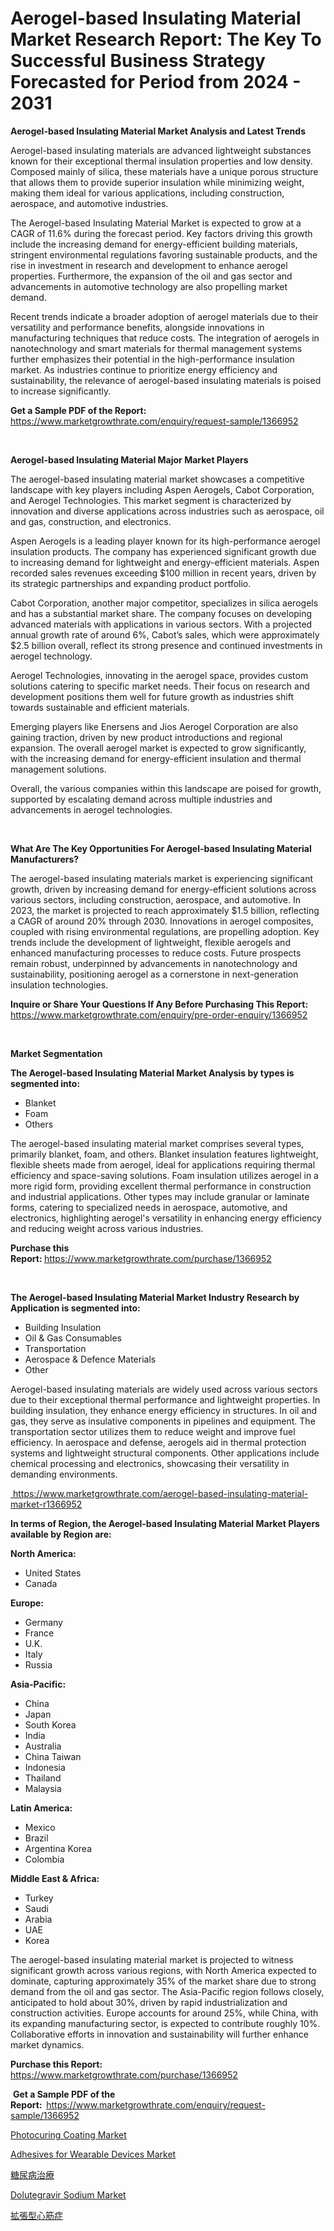 <p><h1>Aerogel-based Insulating Material Market Research Report: The Key To Successful Business Strategy Forecasted for Period from 2024 - 2031</h1></p><p><strong>Aerogel-based Insulating Material Market Analysis and Latest Trends</strong></p>
<p><p>Aerogel-based insulating materials are advanced lightweight substances known for their exceptional thermal insulation properties and low density. Composed mainly of silica, these materials have a unique porous structure that allows them to provide superior insulation while minimizing weight, making them ideal for various applications, including construction, aerospace, and automotive industries. </p><p>The Aerogel-based Insulating Material Market is expected to grow at a CAGR of 11.6% during the forecast period. Key factors driving this growth include the increasing demand for energy-efficient building materials, stringent environmental regulations favoring sustainable products, and the rise in investment in research and development to enhance aerogel properties. Furthermore, the expansion of the oil and gas sector and advancements in automotive technology are also propelling market demand.</p><p>Recent trends indicate a broader adoption of aerogel materials due to their versatility and performance benefits, alongside innovations in manufacturing techniques that reduce costs. The integration of aerogels in nanotechnology and smart materials for thermal management systems further emphasizes their potential in the high-performance insulation market. As industries continue to prioritize energy efficiency and sustainability, the relevance of aerogel-based insulating materials is poised to increase significantly.</p></p>
<p><strong>Get a Sample PDF of the Report:&nbsp;</strong> <a href="https://www.marketgrowthrate.com/enquiry/request-sample/1366952">https://www.marketgrowthrate.com/enquiry/request-sample/1366952</a></p>
<p>&nbsp;</p>
<p><strong>Aerogel-based Insulating Material Major Market Players</strong></p>
<p><p>The aerogel-based insulating material market showcases a competitive landscape with key players including Aspen Aerogels, Cabot Corporation, and Aerogel Technologies. This market segment is characterized by innovation and diverse applications across industries such as aerospace, oil and gas, construction, and electronics.</p><p>Aspen Aerogels is a leading player known for its high-performance aerogel insulation products. The company has experienced significant growth due to increasing demand for lightweight and energy-efficient materials. Aspen recorded sales revenues exceeding $100 million in recent years, driven by its strategic partnerships and expanding product portfolio.</p><p>Cabot Corporation, another major competitor, specializes in silica aerogels and has a substantial market share. The company focuses on developing advanced materials with applications in various sectors. With a projected annual growth rate of around 6%, Cabot’s sales, which were approximately $2.5 billion overall, reflect its strong presence and continued investments in aerogel technology.</p><p>Aerogel Technologies, innovating in the aerogel space, provides custom solutions catering to specific market needs. Their focus on research and development positions them well for future growth as industries shift towards sustainable and efficient materials.</p><p>Emerging players like Enersens and Jios Aerogel Corporation are also gaining traction, driven by new product introductions and regional expansion. The overall aerogel market is expected to grow significantly, with the increasing demand for energy-efficient insulation and thermal management solutions. </p><p>Overall, the various companies within this landscape are poised for growth, supported by escalating demand across multiple industries and advancements in aerogel technologies.</p></p>
<p>&nbsp;</p>
<p><strong>What Are The Key Opportunities For Aerogel-based Insulating Material Manufacturers?</strong></p>
<p><p>The aerogel-based insulating materials market is experiencing significant growth, driven by increasing demand for energy-efficient solutions across various sectors, including construction, aerospace, and automotive. In 2023, the market is projected to reach approximately $1.5 billion, reflecting a CAGR of around 20% through 2030. Innovations in aerogel composites, coupled with rising environmental regulations, are propelling adoption. Key trends include the development of lightweight, flexible aerogels and enhanced manufacturing processes to reduce costs. Future prospects remain robust, underpinned by advancements in nanotechnology and sustainability, positioning aerogel as a cornerstone in next-generation insulation technologies.</p></p>
<p><strong>Inquire or Share Your Questions If Any Before Purchasing This Report:</strong> <a href="https://www.marketgrowthrate.com/enquiry/pre-order-enquiry/1366952">https://www.marketgrowthrate.com/enquiry/pre-order-enquiry/1366952</a></p>
<p>&nbsp;</p>
<p><strong>Market Segmentation</strong></p>
<p><strong>The Aerogel-based Insulating Material Market Analysis by types is segmented into:</strong></p>
<p><ul><li>Blanket</li><li>Foam</li><li>Others</li></ul></p>
<p><p>The aerogel-based insulating material market comprises several types, primarily blanket, foam, and others. Blanket insulation features lightweight, flexible sheets made from aerogel, ideal for applications requiring thermal efficiency and space-saving solutions. Foam insulation utilizes aerogel in a more rigid form, providing excellent thermal performance in construction and industrial applications. Other types may include granular or laminate forms, catering to specialized needs in aerospace, automotive, and electronics, highlighting aerogel's versatility in enhancing energy efficiency and reducing weight across various industries.</p></p>
<p><strong>Purchase this Report:&nbsp;</strong><a href="https://www.marketgrowthrate.com/purchase/1366952">https://www.marketgrowthrate.com/purchase/1366952</a></p>
<p>&nbsp;</p>
<p><strong>The Aerogel-based Insulating Material Market Industry Research by Application is segmented into:</strong></p>
<p><ul><li>Building Insulation</li><li>Oil & Gas Consumables</li><li>Transportation</li><li>Aerospace & Defence Materials</li><li>Other</li></ul></p>
<p><p>Aerogel-based insulating materials are widely used across various sectors due to their exceptional thermal performance and lightweight properties. In building insulation, they enhance energy efficiency in structures. In oil and gas, they serve as insulative components in pipelines and equipment. The transportation sector utilizes them to reduce weight and improve fuel efficiency. In aerospace and defense, aerogels aid in thermal protection systems and lightweight structural components. Other applications include chemical processing and electronics, showcasing their versatility in demanding environments.</p></p>
<p><a href="https://www.marketgrowthrate.com/aerogel-based-insulating-material-market-r1366952">&nbsp;https://www.marketgrowthrate.com/aerogel-based-insulating-material-market-r1366952</a></p>
<p><strong>In terms of Region, the Aerogel-based Insulating Material Market Players available by Region are:</strong></p>
<p>
    <p> <strong> North America: </strong>
        <ul>
            <li>United States</li>
            <li>Canada</li>
        </ul>
        </p> 
    <p> <strong> Europe: </strong>
        <ul>
            <li>Germany</li>
            <li>France</li>
            <li>U.K.</li>
            <li>Italy</li>
            <li>Russia</li>
        </ul>
        </p> 
    <p> <strong> Asia-Pacific: </strong>
        <ul>
            <li>China</li>
            <li>Japan</li>
            <li>South Korea</li>
            <li>India</li>
            <li>Australia</li>
            <li>China Taiwan</li>
            <li>Indonesia</li>
            <li>Thailand</li>
            <li>Malaysia</li>
        </ul>
        </p> 
    <p> <strong> Latin America: </strong>
        <ul>
            <li>Mexico</li>
            <li>Brazil</li>
            <li>Argentina Korea</li>
            <li>Colombia</li>
        </ul>
        </p> 
    <p> <strong> Middle East & Africa: </strong>
        <ul>
            <li>Turkey</li>
            <li>Saudi</li>
            <li>Arabia</li>
            <li>UAE</li>
            <li>Korea</li>
        </ul>
    </p>
    </p>
<p><p>The aerogel-based insulating material market is projected to witness significant growth across various regions, with North America expected to dominate, capturing approximately 35% of the market share due to strong demand from the oil and gas sector. The Asia-Pacific region follows closely, anticipated to hold about 30%, driven by rapid industrialization and construction activities. Europe accounts for around 25%, while China, with its expanding manufacturing sector, is expected to contribute roughly 10%. Collaborative efforts in innovation and sustainability will further enhance market dynamics.</p></p>
<p><strong>Purchase this Report: </strong><a href="https://www.marketgrowthrate.com/purchase/1366952">https://www.marketgrowthrate.com/purchase/1366952</a></p>
<p>&nbsp;<strong>Get a Sample PDF of the Report:&nbsp;&nbsp;</strong><a href="https://www.marketgrowthrate.com/enquiry/request-sample/1366952">https://www.marketgrowthrate.com/enquiry/request-sample/1366952</a></p>
<p><strong></strong></p>
<p><p><a href="https://issuu.com/reportprime-2/docs/photocuring-coating-market-size-203_18e00cd2a32065">Photocuring Coating Market</a></p><p><a href="https://github.com/jordond5lezama/Market-Research-Report-List-1/blob/main/adhesives-for-wearable-devices-market.md">Adhesives for Wearable Devices Market</a></p><p><a href="https://medium.com/@alamin54h/%E7%B3%96%E5%B0%BF%E7%97%85%E6%B2%BB%E7%99%82%E5%B8%82%E5%A0%B4%E8%A6%8F%E6%A8%A1-%E6%88%90%E9%95%B7%E5%8B%95%E5%90%91-%E7%B5%B1%E8%A8%88%E5%8F%8A%E3%81%B3%E4%BA%88%E6%B8%AC-2024%E5%B9%B4-2031%E5%B9%B4-ad690c121ba8?postPublishedType=repub">糖尿病治療</a></p><p><a href="https://www.linkedin.com/pulse/dolutegravir-sodium-market-trends-growth-outlook-2024--crtne?trackingId=fOh%2BZ3bDRhmScHTdV3cMPQ%3D%3D">Dolutegravir Sodium Market</a></p><p><a href="https://medium.com/@alamin54h/%E6%8B%A1%E5%BC%B5%E5%9E%8B%E5%BF%83%E7%AD%8B%E7%97%87%E5%B8%82%E5%A0%B4%E3%81%AB%E9%96%A2%E3%81%99%E3%82%8B%E6%B4%9E%E5%AF%9F-%E5%B8%82%E5%A0%B4%E3%83%97%E3%83%AC%E3%82%A4%E3%83%A4%E3%83%BC-%E5%B8%82%E5%A0%B4%E8%A6%8F%E6%A8%A1-%E5%9C%B0%E7%90%86%E7%9A%84%E5%9C%B0%E5%9F%9F-%E5%8F%8A%E3%81%B3%E4%BA%88%E6%B8%AC-2024-2031-d4b005fc50a7">拡張型心筋症</a></p></p>